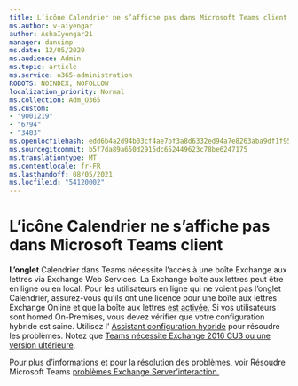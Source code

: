 ```yaml
---
title: L’icône Calendrier ne s’affiche pas dans Microsoft Teams client
ms.author: v-aiyengar
author: AshaIyengar21
manager: dansimp
ms.date: 12/05/2020
ms.audience: Admin
ms.topic: article
ms.service: o365-administration
ROBOTS: NOINDEX, NOFOLLOW
localization_priority: Normal
ms.collection: Adm_O365
ms.custom:
- "9001219"
- "6794"
- "3403"
ms.openlocfilehash: edd6b4a2d94b03cf4ae7bf3a8d6332ed94a7e8263aba9df1f9588eecbd0ce05a
ms.sourcegitcommit: b5f7da89a650d2915dc652449623c78be6247175
ms.translationtype: MT
ms.contentlocale: fr-FR
ms.lasthandoff: 08/05/2021
ms.locfileid: "54120002"
---
```

# <a name="calendar-icon-isnt-showing-in-microsoft-teams-client"></a>L’icône Calendrier ne s’affiche pas dans Microsoft Teams client

**L’onglet** Calendrier dans Teams nécessite l’accès à une boîte Exchange aux lettres via Exchange Web Services. La Exchange boîte aux lettres peut être en ligne ou en local. Pour les utilisateurs en  ligne qui ne voient pas l’onglet Calendrier, assurez-vous qu’ils ont une licence pour une boîte aux lettres Exchange Online et que la boîte aux lettres [est activée.](https://docs.microsoft.com/exchange/recipients-in-exchange-online/create-user-mailboxes) Si vos utilisateurs sont homed On-Premises, vous devez vérifier que votre configuration hybride est saine. Utilisez l’ [Assistant configuration hybride](https://docs.microsoft.com/exchange/hybrid-deployment/hybrid-agent) pour résoudre les problèmes. Notez que [Teams nécessite Exchange 2016 CU3 ou une version ultérieure](https://docs.microsoft.com/microsoftteams/exchange-teams-interact).

Pour plus d’informations et pour la résolution des problèmes, voir Résoudre Microsoft Teams [problèmes Exchange Server’interaction.](https://docs.microsoft.com/microsoftteams/troubleshoot/known-issues/teams-exchange-interaction-issue)
